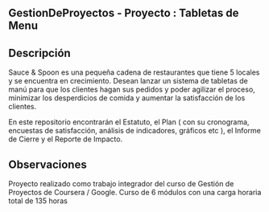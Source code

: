 GestionDeProyectos - Proyecto : Tabletas de Menu
------------------------------------------------

Descripción
-----------

Sauce & Spoon es una pequeña cadena de restaurantes que tiene 5 locales y se encuentra en crecimiento.
Desean lanzar un sistema de tabletas de manú para que los clientes hagan sus pedidos y poder agilizar el proceso, minimizar los desperdicios de comida y aumentar la satisfacción de los clientes.

En este repositorio encontrarán el Estatuto, el Plan ( con su cronograma, encuestas de satisfacción, análisis de indicadores, gráficos etc ), el Informe de Cierre y el Reporte de Impacto.


Observaciones
-------------
Proyecto realizado como trabajo integrador del curso de Gestión de Proyectos de Coursera / Google. 
Curso de 6 módulos con una carga horaria total de 135 horas

